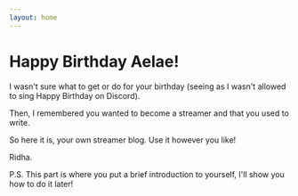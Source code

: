 ```yaml
---
layout: home
---
```

# Happy Birthday Aelae!

I wasn't sure what to get or do for your birthday (seeing as I wasn't allowed to sing Happy Birthday on Discord).

Then, I remembered you wanted to become a streamer and that you used to write.

So here it is, your own streamer blog. Use it however you like!

Ridha.

P.S. This part is where you put a brief introduction to yourself, I'll show you how to do it later!
